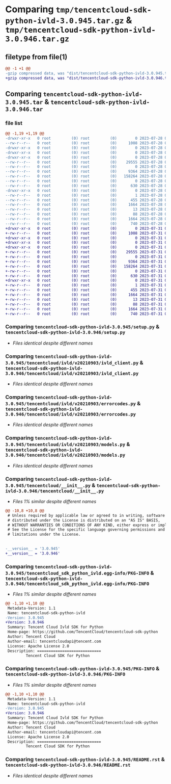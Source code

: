 # Comparing `tmp/tencentcloud-sdk-python-ivld-3.0.945.tar.gz` & `tmp/tencentcloud-sdk-python-ivld-3.0.946.tar.gz`

## filetype from file(1)

```diff
@@ -1 +1 @@
-gzip compressed data, was "dist/tencentcloud-sdk-python-ivld-3.0.945.tar", last modified: Fri Jul 28 00:30:47 2023, max compression
+gzip compressed data, was "dist/tencentcloud-sdk-python-ivld-3.0.946.tar", last modified: Mon Jul 31 00:30:55 2023, max compression
```

## Comparing `tencentcloud-sdk-python-ivld-3.0.945.tar` & `tencentcloud-sdk-python-ivld-3.0.946.tar`

### file list

```diff
@@ -1,19 +1,19 @@
-drwxr-xr-x   0 root         (0) root         (0)        0 2023-07-28 00:30:47.000000 tencentcloud-sdk-python-ivld-3.0.945/
--rw-r--r--   0 root         (0) root         (0)     1008 2023-07-28 00:30:47.000000 tencentcloud-sdk-python-ivld-3.0.945/setup.py
-drwxr-xr-x   0 root         (0) root         (0)        0 2023-07-28 00:30:47.000000 tencentcloud-sdk-python-ivld-3.0.945/tencentcloud/
-drwxr-xr-x   0 root         (0) root         (0)        0 2023-07-28 00:30:47.000000 tencentcloud-sdk-python-ivld-3.0.945/tencentcloud/ivld/
-drwxr-xr-x   0 root         (0) root         (0)        0 2023-07-28 00:30:47.000000 tencentcloud-sdk-python-ivld-3.0.945/tencentcloud/ivld/v20210903/
--rw-r--r--   0 root         (0) root         (0)    29555 2023-07-28 00:30:47.000000 tencentcloud-sdk-python-ivld-3.0.945/tencentcloud/ivld/v20210903/ivld_client.py
--rw-r--r--   0 root         (0) root         (0)        0 2023-07-28 00:30:47.000000 tencentcloud-sdk-python-ivld-3.0.945/tencentcloud/ivld/v20210903/__init__.py
--rw-r--r--   0 root         (0) root         (0)     9364 2023-07-28 00:30:47.000000 tencentcloud-sdk-python-ivld-3.0.945/tencentcloud/ivld/v20210903/errorcodes.py
--rw-r--r--   0 root         (0) root         (0)   158264 2023-07-28 00:30:47.000000 tencentcloud-sdk-python-ivld-3.0.945/tencentcloud/ivld/v20210903/models.py
--rw-r--r--   0 root         (0) root         (0)        0 2023-07-28 00:30:47.000000 tencentcloud-sdk-python-ivld-3.0.945/tencentcloud/ivld/__init__.py
--rw-r--r--   0 root         (0) root         (0)      630 2023-07-28 00:30:47.000000 tencentcloud-sdk-python-ivld-3.0.945/tencentcloud/__init__.py
-drwxr-xr-x   0 root         (0) root         (0)        0 2023-07-28 00:30:47.000000 tencentcloud-sdk-python-ivld-3.0.945/tencentcloud_sdk_python_ivld.egg-info/
--rw-r--r--   0 root         (0) root         (0)        1 2023-07-28 00:30:47.000000 tencentcloud-sdk-python-ivld-3.0.945/tencentcloud_sdk_python_ivld.egg-info/dependency_links.txt
--rw-r--r--   0 root         (0) root         (0)      455 2023-07-28 00:30:47.000000 tencentcloud-sdk-python-ivld-3.0.945/tencentcloud_sdk_python_ivld.egg-info/SOURCES.txt
--rw-r--r--   0 root         (0) root         (0)     1664 2023-07-28 00:30:47.000000 tencentcloud-sdk-python-ivld-3.0.945/tencentcloud_sdk_python_ivld.egg-info/PKG-INFO
--rw-r--r--   0 root         (0) root         (0)       13 2023-07-28 00:30:47.000000 tencentcloud-sdk-python-ivld-3.0.945/tencentcloud_sdk_python_ivld.egg-info/top_level.txt
--rw-r--r--   0 root         (0) root         (0)       88 2023-07-28 00:30:47.000000 tencentcloud-sdk-python-ivld-3.0.945/setup.cfg
--rw-r--r--   0 root         (0) root         (0)     1664 2023-07-28 00:30:47.000000 tencentcloud-sdk-python-ivld-3.0.945/PKG-INFO
--rw-r--r--   0 root         (0) root         (0)      740 2023-07-28 00:30:47.000000 tencentcloud-sdk-python-ivld-3.0.945/README.rst
+drwxr-xr-x   0 root         (0) root         (0)        0 2023-07-31 00:30:55.000000 tencentcloud-sdk-python-ivld-3.0.946/
+-rw-r--r--   0 root         (0) root         (0)     1008 2023-07-31 00:30:55.000000 tencentcloud-sdk-python-ivld-3.0.946/setup.py
+drwxr-xr-x   0 root         (0) root         (0)        0 2023-07-31 00:30:55.000000 tencentcloud-sdk-python-ivld-3.0.946/tencentcloud/
+drwxr-xr-x   0 root         (0) root         (0)        0 2023-07-31 00:30:55.000000 tencentcloud-sdk-python-ivld-3.0.946/tencentcloud/ivld/
+drwxr-xr-x   0 root         (0) root         (0)        0 2023-07-31 00:30:55.000000 tencentcloud-sdk-python-ivld-3.0.946/tencentcloud/ivld/v20210903/
+-rw-r--r--   0 root         (0) root         (0)    29555 2023-07-31 00:30:55.000000 tencentcloud-sdk-python-ivld-3.0.946/tencentcloud/ivld/v20210903/ivld_client.py
+-rw-r--r--   0 root         (0) root         (0)        0 2023-07-31 00:30:55.000000 tencentcloud-sdk-python-ivld-3.0.946/tencentcloud/ivld/v20210903/__init__.py
+-rw-r--r--   0 root         (0) root         (0)     9364 2023-07-31 00:30:55.000000 tencentcloud-sdk-python-ivld-3.0.946/tencentcloud/ivld/v20210903/errorcodes.py
+-rw-r--r--   0 root         (0) root         (0)   158264 2023-07-31 00:30:55.000000 tencentcloud-sdk-python-ivld-3.0.946/tencentcloud/ivld/v20210903/models.py
+-rw-r--r--   0 root         (0) root         (0)        0 2023-07-31 00:30:55.000000 tencentcloud-sdk-python-ivld-3.0.946/tencentcloud/ivld/__init__.py
+-rw-r--r--   0 root         (0) root         (0)      630 2023-07-31 00:30:55.000000 tencentcloud-sdk-python-ivld-3.0.946/tencentcloud/__init__.py
+drwxr-xr-x   0 root         (0) root         (0)        0 2023-07-31 00:30:55.000000 tencentcloud-sdk-python-ivld-3.0.946/tencentcloud_sdk_python_ivld.egg-info/
+-rw-r--r--   0 root         (0) root         (0)        1 2023-07-31 00:30:55.000000 tencentcloud-sdk-python-ivld-3.0.946/tencentcloud_sdk_python_ivld.egg-info/dependency_links.txt
+-rw-r--r--   0 root         (0) root         (0)      455 2023-07-31 00:30:55.000000 tencentcloud-sdk-python-ivld-3.0.946/tencentcloud_sdk_python_ivld.egg-info/SOURCES.txt
+-rw-r--r--   0 root         (0) root         (0)     1664 2023-07-31 00:30:55.000000 tencentcloud-sdk-python-ivld-3.0.946/tencentcloud_sdk_python_ivld.egg-info/PKG-INFO
+-rw-r--r--   0 root         (0) root         (0)       13 2023-07-31 00:30:55.000000 tencentcloud-sdk-python-ivld-3.0.946/tencentcloud_sdk_python_ivld.egg-info/top_level.txt
+-rw-r--r--   0 root         (0) root         (0)       88 2023-07-31 00:30:55.000000 tencentcloud-sdk-python-ivld-3.0.946/setup.cfg
+-rw-r--r--   0 root         (0) root         (0)     1664 2023-07-31 00:30:55.000000 tencentcloud-sdk-python-ivld-3.0.946/PKG-INFO
+-rw-r--r--   0 root         (0) root         (0)      740 2023-07-31 00:30:55.000000 tencentcloud-sdk-python-ivld-3.0.946/README.rst
```

### Comparing `tencentcloud-sdk-python-ivld-3.0.945/setup.py` & `tencentcloud-sdk-python-ivld-3.0.946/setup.py`

 * *Files identical despite different names*

### Comparing `tencentcloud-sdk-python-ivld-3.0.945/tencentcloud/ivld/v20210903/ivld_client.py` & `tencentcloud-sdk-python-ivld-3.0.946/tencentcloud/ivld/v20210903/ivld_client.py`

 * *Files identical despite different names*

### Comparing `tencentcloud-sdk-python-ivld-3.0.945/tencentcloud/ivld/v20210903/errorcodes.py` & `tencentcloud-sdk-python-ivld-3.0.946/tencentcloud/ivld/v20210903/errorcodes.py`

 * *Files identical despite different names*

### Comparing `tencentcloud-sdk-python-ivld-3.0.945/tencentcloud/ivld/v20210903/models.py` & `tencentcloud-sdk-python-ivld-3.0.946/tencentcloud/ivld/v20210903/models.py`

 * *Files identical despite different names*

### Comparing `tencentcloud-sdk-python-ivld-3.0.945/tencentcloud/__init__.py` & `tencentcloud-sdk-python-ivld-3.0.946/tencentcloud/__init__.py`

 * *Files 1% similar despite different names*

```diff
@@ -10,8 +10,8 @@
 # Unless required by applicable law or agreed to in writing, software
 # distributed under the License is distributed on an "AS IS" BASIS,
 # WITHOUT WARRANTIES OR CONDITIONS OF ANY KIND, either express or implied.
 # See the License for the specific language governing permissions and
 # limitations under the License.
 
 
-__version__ = '3.0.945'
+__version__ = '3.0.946'
```

### Comparing `tencentcloud-sdk-python-ivld-3.0.945/tencentcloud_sdk_python_ivld.egg-info/PKG-INFO` & `tencentcloud-sdk-python-ivld-3.0.946/tencentcloud_sdk_python_ivld.egg-info/PKG-INFO`

 * *Files 1% similar despite different names*

```diff
@@ -1,10 +1,10 @@
 Metadata-Version: 1.1
 Name: tencentcloud-sdk-python-ivld
-Version: 3.0.945
+Version: 3.0.946
 Summary: Tencent Cloud Ivld SDK for Python
 Home-page: https://github.com/TencentCloud/tencentcloud-sdk-python
 Author: Tencent Cloud
 Author-email: tencentcloudapi@tencent.com
 License: Apache License 2.0
 Description: ============================
         Tencent Cloud SDK for Python
```

### Comparing `tencentcloud-sdk-python-ivld-3.0.945/PKG-INFO` & `tencentcloud-sdk-python-ivld-3.0.946/PKG-INFO`

 * *Files 1% similar despite different names*

```diff
@@ -1,10 +1,10 @@
 Metadata-Version: 1.1
 Name: tencentcloud-sdk-python-ivld
-Version: 3.0.945
+Version: 3.0.946
 Summary: Tencent Cloud Ivld SDK for Python
 Home-page: https://github.com/TencentCloud/tencentcloud-sdk-python
 Author: Tencent Cloud
 Author-email: tencentcloudapi@tencent.com
 License: Apache License 2.0
 Description: ============================
         Tencent Cloud SDK for Python
```

### Comparing `tencentcloud-sdk-python-ivld-3.0.945/README.rst` & `tencentcloud-sdk-python-ivld-3.0.946/README.rst`

 * *Files identical despite different names*

